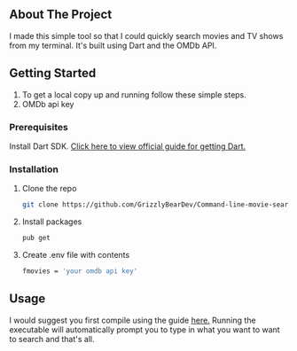 <!-- ABOUT THE PROJECT -->
## About The Project

I made this simple tool so that I could quickly search movies and TV shows from my terminal. It's built using Dart and the OMDb API.

<!-- GETTING STARTED -->
## Getting Started

1. To get a local copy up and running follow these simple steps.
2. OMDb api key

### Prerequisites

Install Dart SDK. [Click here to view official guide for getting Dart.](https://dart.dev/get-dart)

### Installation

1. Clone the repo
   ```sh
   git clone https://github.com/GrizzlyBearDev/Command-line-movie-search.git
   ```
2. Install packages
   ```sh
   pub get
   ```
3. Create .env file with contents
   ```sh 
   fmovies = 'your omdb api key'
   ```



<!-- USAGE EXAMPLES -->
## Usage

I would suggest you first compile using the guide [here.](https://dart.dev/tools/dart2native)
Running the executable will automatically prompt you to type in what you want to want to search and that's all.

